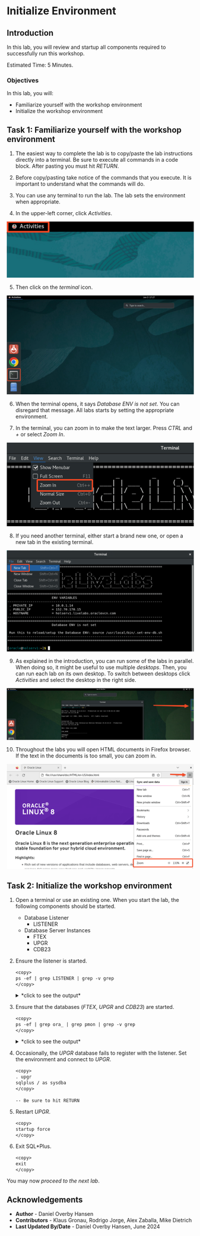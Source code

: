 # Initialize Environment

## Introduction

In this lab, you will review and startup all components required to successfully run this workshop.

Estimated Time: 5 Minutes.

### Objectives

In this lab, you will:

* Familiarize yourself with the workshop environment
* Initialize the workshop environment

## Task 1: Familiarize yourself with the workshop environment

1. The easiest way to complete the lab is to copy/paste the lab instructions directly into a terminal. Be sure to execute all commands in a code block. After pasting you must hit *RETURN*.

2. Before copy/pasting take notice of the commands that you execute. It is important to understand what the commands will do.

3. You can use any terminal to run the lab. The lab sets the environment when appropriate.

4. In the upper-left corner, click *Activities*. 

![Click Activities to start a terminal](./images/initialize-environment-click-activities.png " ")

5. Then click on the *terminal* icon.

![Click the terminal icon to start a new terminal](./images/initialize-environment-click-terminal.jpeg)    

6. When the terminal opens, it says *Database ENV is not set*. You can disregard that message. All labs starts by setting the appropriate environment.

7. In the terminal, you can zoom in to make the text larger. Press *CTRL* and *+* or select *Zoom In*.

![Zoom in to make the text larger in the terminal](./images/initialize-environment-zoom-in.png)    

8. If you need another terminal, either start a brand new one, or open a new tab in the existing terminal.    

![Open a new tab in the existing terminal](images/initialize-environment-new-tab.png)

9. As explained in the introduction, you can run some of the labs in parallel. When doing so, it might be useful to use multiple *desktops*. Then, you can run each lab on its own desktop. To switch between desktops click *Activities* and select the desktop in the right side. 

![Switch between desktops to run each lab on a separate desktop](images/initialize-environment-new-desktop.jpeg)

10. Throughout the labs you will open HTML documents in Firefox browser. If the text in the documents is too small, you can zoom in.

![Zoom in in Firefox to make text bigger](images/initialize-environment-firefox-zoom.png)

## Task 2: Initialize the workshop environment

1. Open a terminal or use an existing one. When you start the lab, the following components should be started.

    - Database Listener
        - LISTENER
    - Database Server Instances
        - FTEX
        - UPGR
        - CDB23

2. Ensure the listener is started.

    ```
    <copy>
    ps -ef | grep LISTENER | grep -v grep
    </copy>
    ```

    <details>
    <summary>*click to see the output*</summary>
    ``` text
    $ ps -ef | grep LISTENER | grep -v grep
    oracle    2333     1  0 11:40 ?        00:00:00 /u01/app/oracle/product/19/bin/tnslsnr LISTENER -inherit
    ```
    </details>

3. Ensure that the databases (*FTEX*, *UPGR* and *CDB23*) are started.

    ```
    <copy>
    ps -ef | grep ora_ | grep pmon | grep -v grep
    </copy>
    ```

    <details>
    <summary>*click to see the output*</summary>
    ``` text
    $ ps -ef | grep ora_ | grep pmon | grep -v grep
    oracle      3851       1  0 20:19 ?        00:00:00 ora_pmon_UPGR
    oracle      5110       1  0 20:19 ?        00:00:00 ora_pmon_FTEX
    oracle      5345       1  0 20:19 ?        00:00:00 ora_pmon_CDB23
    ```
    </details>

4. Occasionally, the *UPGR* database fails to register with the listener. Set the environment and connect to *UPGR*.

    ```
    <copy>
    . upgr
    sqlplus / as sysdba
    </copy>

    -- Be sure to hit RETURN
    ```

5. Restart *UPGR*.

    ```
    <copy>
    startup force
    </copy>
    ```

6. Exit SQL*Plus.

    ```
    <copy>
    exit
    </copy>
    ```

You may now *proceed to the next lab*.

## Acknowledgements

* **Author** - Daniel Overby Hansen
* **Contributors** - Klaus Gronau, Rodrigo Jorge, Alex Zaballa, Mike Dietrich
* **Last Updated By/Date** - Daniel Overby Hansen, June 2024
